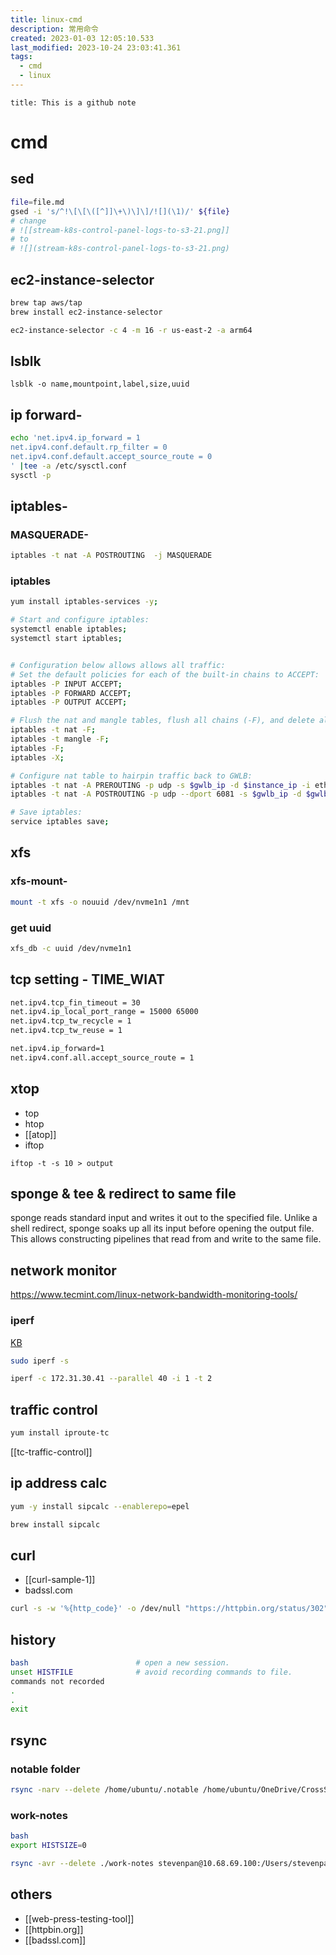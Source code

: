 ```yaml
---
title: linux-cmd
description: 常用命令
created: 2023-01-03 12:05:10.533
last_modified: 2023-10-24 23:03:41.361
tags:
  - cmd
  - linux
---
```


```ad-attention
title: This is a github note
```

# cmd

## sed

```sh
file=file.md
gsed -i 's/^!\[\[\([^]]\+\)\]\]/![](\1)/' ${file}
# change 
# ![[stream-k8s-control-panel-logs-to-s3-21.png]]
# to 
# ![](stream-k8s-control-panel-logs-to-s3-21.png)
```


## ec2-instance-selector

```sh
brew tap aws/tap
brew install ec2-instance-selector
```

```sh
ec2-instance-selector -c 4 -m 16 -r us-east-2 -a arm64
```


## lsblk
```
lsblk -o name,mountpoint,label,size,uuid
```


## ip forward-

```sh
echo 'net.ipv4.ip_forward = 1
net.ipv4.conf.default.rp_filter = 0
net.ipv4.conf.default.accept_source_route = 0
' |tee -a /etc/sysctl.conf
sysctl -p
```


## iptables-
### MASQUERADE-
```sh
iptables -t nat -A POSTROUTING  -j MASQUERADE
```

### iptables

```sh
yum install iptables-services -y;

# Start and configure iptables:
systemctl enable iptables;
systemctl start iptables;


# Configuration below allows allows all traffic:
# Set the default policies for each of the built-in chains to ACCEPT:
iptables -P INPUT ACCEPT;
iptables -P FORWARD ACCEPT;
iptables -P OUTPUT ACCEPT;

# Flush the nat and mangle tables, flush all chains (-F), and delete all non-default chains (-X):
iptables -t nat -F;
iptables -t mangle -F;
iptables -F;
iptables -X;

# Configure nat table to hairpin traffic back to GWLB:
iptables -t nat -A PREROUTING -p udp -s $gwlb_ip -d $instance_ip -i eth0 -j DNAT --to-destination $gwlb_ip:6081;
iptables -t nat -A POSTROUTING -p udp --dport 6081 -s $gwlb_ip -d $gwlb_ip -o eth0 -j MASQUERADE;

# Save iptables:
service iptables save;

```

## xfs
### xfs-mount-
```sh
mount -t xfs -o nouuid /dev/nvme1n1 /mnt
```

### get uuid
```sh
xfs_db -c uuid /dev/nvme1n1
```

## tcp setting - TIME_WIAT

```sh
net.ipv4.tcp_fin_timeout = 30
net.ipv4.ip_local_port_range = 15000 65000
net.ipv4.tcp_tw_recycle = 1
net.ipv4.tcp_tw_reuse = 1

net.ipv4.ip_forward=1
net.ipv4.conf.all.accept_source_route = 1

```

## xtop

- top
- htop
- [[atop]]
- iftop
```
iftop -t -s 10 > output
```

## sponge & tee & redirect to same file

sponge  reads  standard input and writes it out to the specified file. Unlike a shell redirect, sponge soaks up all its input before opening the output file. This allows constructing pipelines that read from and write to the same file.



## network monitor

https://www.tecmint.com/linux-network-bandwidth-monitoring-tools/

### iperf

[KB](https://aws.amazon.com/premiumsupport/knowledge-center/network-throughput-benchmark-linux-ec2/)
```sh
sudo iperf -s
```

```sh
iperf -c 172.31.30.41 --parallel 40 -i 1 -t 2
```

## traffic control

```sh
yum install iproute-tc

```

[[tc-traffic-control]]

## ip address calc

```sh
yum -y install sipcalc --enablerepo=epel
```

```sh
brew install sipcalc 
```


## curl

- [[curl-sample-1]]
- badssl.com

```sh
curl -s -w '%{http_code}' -o /dev/null "https://httpbin.org/status/302"

```


## history

```bash
bash                        # open a new session.
unset HISTFILE              # avoid recording commands to file.
commands not recorded
.
.
exit

```

## rsync 

### notable folder

```bash
rsync -narv --delete /home/ubuntu/.notable /home/ubuntu/OneDrive/CrossSync/

```

### work-notes

```sh
bash
export HISTSIZE=0

rsync -avr --delete ./work-notes stevenpan@10.68.69.100:/Users/stevenpan/Documents/

```


## others
- [[web-press-testing-tool]]
- [[httpbin.org]]
- [[badssl.com]]



